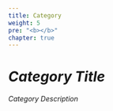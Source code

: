 ```yaml
---
title: Category
weight: 5
pre: "<b></b>"
chapter: true
---
```



# *Category Title* 

*Category Description*
